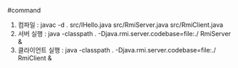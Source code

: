 #command
1. 컴파일 : javac -d . src/IHello.java src/RmiServer.java src/RmiClient.java
2. 서버 실행 : java -classpath . -Djava.rmi.server.codebase=file:./ RmiServer &
3. 클라이언트 실행 : java -classpath . -Djava.rmi.server.codebase=file:./ RmiClient &

